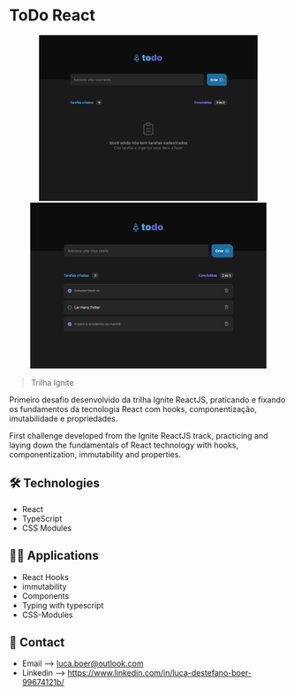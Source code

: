 
# ToDo React

<p align="center">
    
<span align="center">
    <img height="300" src="./.github/preview-without-task.png">
    <img height="300" src="./.github/preview-with-task.png">
</span>
    
</p>

> Trilha Ignite

Primeiro desafio desenvolvido da trilha Ignite ReactJS, praticando e fixando os fundamentos da tecnologia React com hooks, componentização, imutabilidade e propriedades.

First challenge developed from the Ignite ReactJS track, practicing and laying down the fundamentals of React technology with hooks, componentization, immutability and properties.

## 🛠 Technologies

- React
- TypeScript
- CSS Modules

## 🧑‍💻 Applications

- React Hooks
- immutability
- Components
- Typing with typescript
- CSS-Modules

## 💛 Contact

- Email --> luca.boer@outlook.com
- Linkedin --> https://www.linkedin.com/in/luca-destefano-boer-99674121b/

